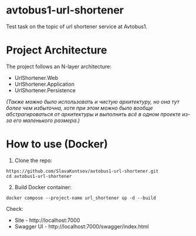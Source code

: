# avtobus1-url-shortener
Test task on the topic of url shortener service at Avtobus1.

# Project Architecture
The project follows an N-layer architecture:
- UrlShortener.Web
- UrlShortener.Application
- UrlShortener.Persistence

*(Также можно было использовать и чистую архитектуру, но она тут более чем избыточна,
хотя при этом можно было вообще абстрагироваться от архитектуры и выполнить всё в одном проекте 
из-за его маленького размера.)*

# How to use (Docker)

1. Clone the repo:
``` shell
https://github.com/SlavaKuntsov/avtobus1-url-shortener.git
cd avtobus1-url-shortener
```
2. Build Docker container:
``` shell
docker compose --project-name url_shortener up -d --build
```

Check:
- Site - http://localhost:7000
- Swagger UI - http://localhost:7000/swagger/index.html